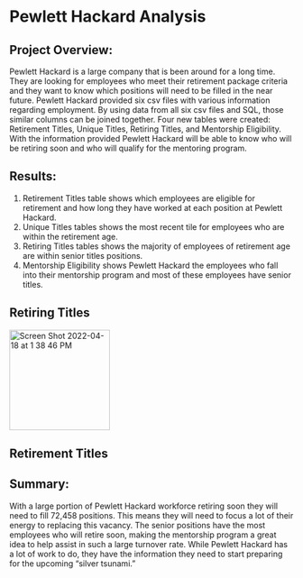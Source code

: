 # Pewlett Hackard Analysis

## Project Overview: 

Pewlett Hackard is a large company that is been around for a long time. They are looking for employees who meet their retirement package criteria and they want to know which positions will need to be filled in the near future. Pewlett Hackard provided six csv files with various information regarding employment. By using data from all six csv files and SQL, those similar columns can be joined together. Four new tables were created: Retirement Titles, Unique Titles, Retiring Titles, and Mentorship Eligibility. With the information provided Pewlett Hackard will be able to know who will be retiring soon and who will qualify for the mentoring program. 

## Results: 

1. Retirement Titles table shows which employees are eligible for retirement and how long they have worked at each position at Pewlett Hackard. 
2. Unique Titles tables shows the most recent tile for employees who are within the retirement age. 
3. Retiring Titles tables shows the majority of employees of retirement age are within senior titles positions. 
4. Mentorship Eligibility shows Pewlett Hackard the employees who fall into their mentorship program and most of these employees have senior titles. 

## Retiring Titles
<img width="178" alt="Screen Shot 2022-04-18 at 1 38 46 PM" src="https://user-images.githubusercontent.com/99099706/163857624-a583de9b-95b4-47de-833c-b69a77d7157f.png">

## Retirement Titles 

## Summary:

With a large portion of Pewlett Hackard workforce retiring soon they will need to fill 72,458 positions. This means they will need to focus a lot of their energy to replacing this vacancy. The senior positions have the most employees who will retire soon, making the mentorship program a great idea to help assist in such a large turnover rate. While Pewlett Hackard has a lot of work to do, they have the information they need to start preparing for the upcoming “silver tsunami.”

